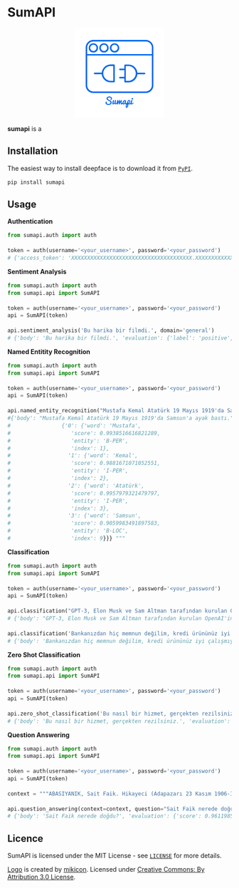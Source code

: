 # SumAPI

<p align="center"><img src="https://raw.githubusercontent.com/summarify/sumapi/main/docs/sumapi_logo.png?token=AH3GASK35XNONCNBRHK6ZJ27XLHNQ" width="200" height="200"></p>

**sumapi** is a 


## Installation

The easiest way to install deepface is to download it from [`PyPI`](https://pypi.org/project/sumapi/).

```python
pip install sumapi
```

## Usage

**Authentication**


```python
from sumapi.auth import auth

token = auth(username='<your_username>', password='<your_password')
# {'access_token': 'XXXXXXXXXXXXXXXXXXXXXXXXXXXXXXXXXXXXXX.XXXXXXXXXXXXXXXXXXXXXXXXXXXXXXXXXXXXXXXXXX.XXXXXXXXXXXXXXXXXXXXXXXXXXXXXXXXXXXXXXXXXXX', 'token_type': 'bearer'}
```

**Sentiment Analysis**

```python
from sumapi.auth import auth
from sumapi.api import SumAPI

token = auth(username='<your_username>', password='<your_password')
api = SumAPI(token)

api.sentiment_analysis('Bu harika bir filmdi.', domain='general')
# {'body': 'Bu harika bir filmdi.', 'evaluation': {'label': 'positive', 'score': 0.983938992023468}}

```

**Named Entitity Recognition**

```python
from sumapi.auth import auth
from sumapi.api import SumAPI

token = auth(username='<your_username>', password='<your_password')
api = SumAPI(token)

api.named_entity_recognition("Mustafa Kemal Atatürk 19 Mayıs 1919'da Samsun'a ayak bastı.", domain='general')
#{'body': "Mustafa Kemal Atatürk 19 Mayıs 1919'da Samsun'a ayak bastı.", 'evaluation': 
#                {'0': {'word': 'Mustafa',
#                   'score': 0.9938516616821289,
#                   'entity': 'B-PER',
#                   'index': 1},
#                  '1': {'word': 'Kemal',
#                   'score': 0.9881671071052551,
#                   'entity': 'I-PER',
#                   'index': 2},
#                  '2': {'word': 'Atatürk',
#                   'score': 0.9957979321479797,
#                   'entity': 'I-PER',
#                   'index': 3},
#                  '3': {'word': 'Samsun',
#                   'score': 0.9059983491897583,
#                   'entity': 'B-LOC',
#                   'index': 9}}} """
```

**Classification**

```python
from sumapi.auth import auth
from sumapi.api import SumAPI

token = auth(username='<your_username>', password='<your_password')
api = SumAPI(token)

api.classification("GPT-3, Elon Musk ve Sam Altman tarafından kurulan OpenAI'in üzerinde birkaç yıldır çalışma yürüttüğü bir yapay zekâ teknolojisi", domain='general')
# {'body': "GPT-3, Elon Musk ve Sam Altman tarafından kurulan OpenAI'in üzerinde birkaç yıldır çalışma yürüttüğü bir yapay zekâ teknolojisi", 'evaluation': {'label': 'technology', 'score': 0.9983301758766174}}

api.classification('Bankanızdan hiç memnun değilim, kredi ürününüz iyi çalışmıyor.', domain='finance')
# {'body': 'Bankanızdan hiç memnun değilim, kredi ürününüz iyi çalışmıyor.', 'evaluation': {'label': 'kredi'}}
```

**Zero Shot Classification**

```python
from sumapi.auth import auth
from sumapi.api import SumAPI

token = auth(username='<your_username>', password='<your_password')
api = SumAPI(token)

api.zero_shot_classification('Bu nasıl bir hizmet, gerçekten rezilsiniz.', categories='talep,şikayet,öneri')
# {'body': 'Bu nasıl bir hizmet, gerçekten rezilsiniz.', 'evaluation': {'sequence': 'Bu nasıl bir hizmet, gerçekten rezilsiniz.', 'labels': ['şikayet', 'öneri', 'talep'], 'scores': [0.97139573097229, 0.8201411962509155, 0.5891757011413574], 'label': 'şikayet'}}
```

**Question Answering**

```python
from sumapi.auth import auth
from sumapi.api import SumAPI

token = auth(username='<your_username>', password='<your_password')
api = SumAPI(token)

context = """ABASIYANIK, Sait Faik. Hikayeci (Adapazarı 23 Kasım 1906-İstanbul 11 Mayıs 1954). İlk öğrenimine Adapazarı’nda Rehber-i Terakki Mektebi’nde başladı. İki yıl kadar Adapazarı İdadisi’nde okudu. İstanbul Erkek Lisesi’nde devam ettiği orta öğrenimini Bursa Lisesi’nde tamamladı (1928). İstanbul Edebiyat Fakültesi’ne iki yıl devam ettikten sonra babasının isteği üzerine iktisat öğrenimi için İsviçre’ye gitti. Kısa süre sonra iktisat öğrenimini bırakarak Lozan’dan Grenoble’a geçti. Üç yıl başıboş bir edebiyat öğrenimi gördükten sonra babası tarafından geri çağrıldı (1933). Bir müddet Halıcıoğlu Ermeni Yetim Mektebi'nde Türkçe grup dersleri öğretmenliği yaptı. Ticarete atıldıysa da tutunamadı. Bir ay Haber gazetesinde adliye muhabirliği yaptı (1942). Babasının ölümü üzerine aileden kalan emlakin geliri ile avare bir hayata başladı. Evlenemedi. Yazları Burgaz adasındaki köşklerinde, kışları Şişli’deki apartmanlarında annesi ile beraber geçen bu fazla içkili bohem hayatı ömrünün sonuna kadar sürdü."""

api.question_answering(context=context, question="Sait Faik nerede doğdu?")
# {'body': 'Sait Faik nerede doğdu?', 'evaluation': {'score': 0.9611985087394714, 'answer': 'Adapazarı'}}
```


## Licence

SumAPI is licensed under the MIT License - see [`LICENSE`](https://github.com/summarify/sumapi/blob/master/LICENSE) for more details.

[Logo](https://thenounproject.com/search/?q=api&i=719168/) is created by [mikicon](https://thenounproject.com/mikicon/). Licensed under [Creative Commons: By Attribution 3.0 License](https://creativecommons.org/licenses/by/3.0/).
